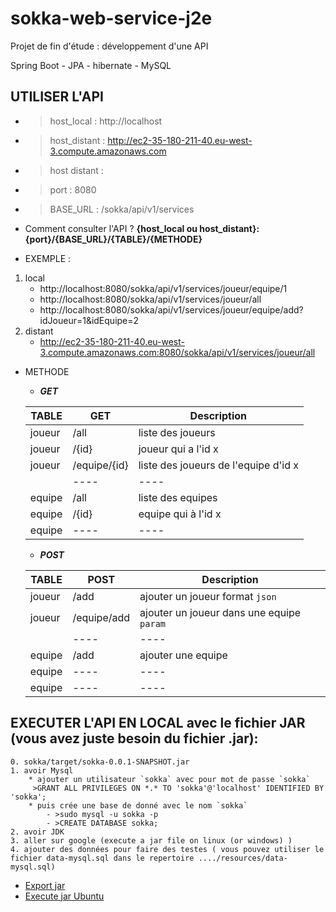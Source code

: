 # sokka-web-service-j2e
Projet de fin d'étude : développement d'une API

Spring Boot - JPA - hibernate - MySQL 


## UTILISER L'API
- >host_local : http://localhost
- >host_distant : http://ec2-35-180-211-40.eu-west-3.compute.amazonaws.com
- >host distant :
- >port : 8080
- >BASE_URL : /sokka/api/v1/services

- Comment consulter l'API ?
    **{host_local ou host_distant}:{port}/{BASE_URL}/{TABLE}/{METHODE}**


- EXEMPLE :
1. local
    * http://localhost:8080/sokka/api/v1/services/joueur/equipe/1
    * http://localhost:8080/sokka/api/v1/services/joueur/all
    * http://localhost:8080/sokka/api/v1/services/joueur/equipe/add?idJoueur=1&idEquipe=2
2. distant
    * http://ec2-35-180-211-40.eu-west-3.compute.amazonaws.com:8080/sokka/api/v1/services/joueur/all


- METHODE
    * ***GET***

    | TABLE | GET                   | Description               | 
    | ----  | ----                  | ----                      |
    |joueur	| /all                  | liste des joueurs         |
    |joueur	| /{id}                 | joueur qui a l'id x       |
    |joueur	| /equipe/{id}          | liste des joueurs de l'equipe d'id x |
    |    	| ----                  | ----                      |
    |equipe	| /all                  | liste des equipes         |
    |equipe	| /{id}                 | equipe qui à l'id x       |
    |equipe	| ----                  | ----                      |

    * ***POST***

    | TABLE | POST                  | Description               | 
    | ----  | ----                  | ----                      |
    |joueur	| /add                  | ajouter un joueur format `json`  |
    |joueur	| /equipe/add           | ajouter un joueur dans une equipe `param` |
    |    	| ----                  | ----                      |
    |equipe	| /add                  | ajouter une equipe        |
    |equipe	| ----                  | ----                      |
    |equipe	| ----                  | ----                      |

##  EXECUTER L'API EN LOCAL avec le fichier JAR  (vous avez juste besoin du fichier .jar):

    0. sokka/target/sokka-0.0.1-SNAPSHOT.jar
    1. avoir Mysql 
        * ajouter un utilisateur `sokka` avec pour mot de passe `sokka` 
         >GRANT ALL PRIVILEGES ON *.* TO 'sokka'@'localhost' IDENTIFIED BY 'sokka';
        * puis crée une base de donné avec le nom `sokka`
            - >sudo mysql -u sokka -p
            - >CREATE DATABASE sokka;
    2. avoir JDK
    3. aller sur google (execute a jar file on linux (or windows) ) 
    4. ajouter des données pour faire des testes ( vous pouvez utiliser le fichier data-mysql.sql dans le repertoire ..../resources/data-mysql.sql)

* [Export jar](https://www.youtube.com/watch?v=qDTUYkaXAEc)
* [Execute jar Ubuntu](https://askubuntu.com/questions/101746/how-can-i-execute-a-jar-file-from-the-terminal)


